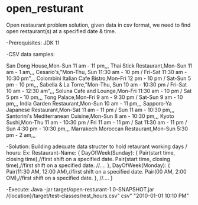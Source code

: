 # open_resturant
Open restaurant problem solution, given data in csv format, we need to find open restaurant(s) at a specified date &amp; time.

-Prerequisites:
JDK 11

-CSV data samples:

San Dong House,Mon-Sun 11 am - 11 pm,,,
Thai Stick Restaurant,Mon-Sun 11 am - 1 am,,,
Cesario's,"Mon-Thu, Sun 11:30 am - 10 pm  / Fri-Sat 11:30 am - 10:30 pm",,,
Colombini Italian Cafe Bistro,Mon-Fri 12 pm - 10 pm  / Sat-Sun 5 pm - 10 pm,,,
Sabella & La Torre,"Mon-Thu, Sun 10 am - 10:30 pm  / Fri-Sat 10 am - 12:30 am",,,
Soluna Cafe and Lounge,Mon-Fri 11:30 am - 10 pm  / Sat 5 pm - 10 pm,,,
Tong Palace,Mon-Fri 9 am - 9:30 pm  / Sat-Sun 9 am - 10 pm,,,
India Garden Restaurant,Mon-Sun 10 am - 11 pm,,,
Sapporo-Ya Japanese Restaurant,Mon-Sat 11 am - 11 pm  / Sun 11 am - 10:30 pm,,,
Santorini's Mediterranean Cuisine,Mon-Sun 8 am - 10:30 pm,,,
Kyoto Sushi,Mon-Thu 11 am - 10:30 pm  / Fri 11 am - 11 pm  / Sat 11:30 am - 11 pm  / Sun 4:30 pm - 10:30 pm,,,
Marrakech Moroccan Restaurant,Mon-Sun 5:30 pm - 2 am,,,

-Solution:
Building adequate data structer to hold retaurant working days / hours:
Ex:
Restaurant-Name: {
  DayOfWeek(Sunday): {
    Pair(start time, closing time),//first shift on a specified date.
    Pair(start time, closing time),//first shift on a specified date.
    //....
  },
   DayOfWeek(Monday): {
    Pair(11:30 AM, 12:00 AM),//first shift on a specified date.
    Pair(00 AM, 2:00 OM),//first shift on a specified date.
  },
  //....
}

-Execute:
Java -jar target/open-resturant-1.0-SNAPSHOT.jar  /{location}/target/test-classes/rest_hours.csv" csv" "2010-01-01 10:10 PM"
